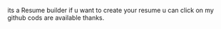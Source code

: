 its a Resume builder if u want to create your resume u can click on my github cods are available thanks.
